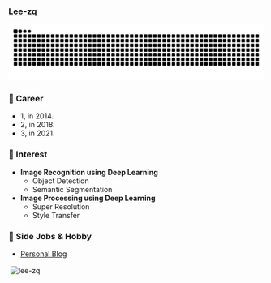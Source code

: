 ###  [Lee-zq](https://github.com/lee-zq)

<p align="center"> <img src="https://raw.githubusercontent.com/xindoo/xindoo/output/github-contribution-grid-snake.svg" alt="lee-zq" /> </p>

### 🔭 Career
- 1, in 2014.
- 2, in 2018.
- 3, in 2021. 

### 🌱 Interest
- **Image Recognition using Deep Learning**
    - Object Detection
    - Semantic Segmentation
- **Image Processing using Deep Learning**
    - Super Resolution
    - Style Transfer

### 👯 Side Jobs & Hobby
- [Personal Blog](https://lee-zq.github.io)

<p>&nbsp;<img align="center" src="https://github-readme-stats.vercel.app/api?username=lee-zq&show_icons=true" alt="lee-zq" /></p>

<!--
**lee-zq/lee-zq** is a ✨ _special_ ✨ repository because its `README.md` (this file) appears on your GitHub profile.

Here are some ideas to get you started:

- 🔭 I’m currently working on ...
- 🌱 I’m currently learning ...
- 👯 I’m looking to collaborate on ...
- 🤔 I’m looking for help with ...
- 💬 Ask me about ...
- 📫 How to reach me: ...
- 😄 Pronouns: ...
- ⚡ Fun fact: ...
-->
